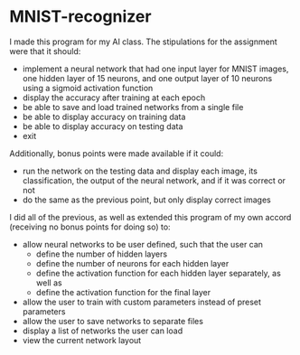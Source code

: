 # MNIST-recognizer

I made this program for my AI class. The stipulations for the assignment were that it should:
* implement a neural network that had one input layer for MNIST images, one hidden layer of 15 neurons, and one output layer of 10 neurons using a sigmoid activation function
* display the accuracy after training at each epoch
* be able to save and load trained networks from a single file
* be able to display accuracy on training data
* be able to display accuracy on testing data
* exit


Additionally, bonus points were made available if it could:
* run the network on the testing data and display each image, its classification, the output of the neural network, and if it was correct or not
* do the same as the previous point, but only display correct images


I did all of the previous, as well as extended this program of my own accord (receiving no bonus points for doing so) to:
* allow neural networks to be user defined, such that the user can
  * define the number of hidden layers
  * define the number of neurons for each hidden layer
  * define the activation function for each hidden layer separately, as well as
  * define the activation function for the final layer
* allow the user to train with custom parameters instead of preset parameters
* allow the user to save networks to separate files
* display a list of networks the user can load
* view the current network layout

